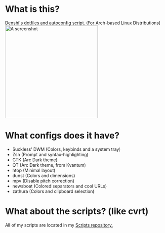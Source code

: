 # What is this?

Denshi's dotfiles and autoconfig script.
(For Arch-based Linux Distributions)
<br>
<img src="../plain/screenshot.webp" alt="A screenshot" height="300px">

# What configs does it have?

* Suckless' DWM (Colors, keybinds and a system tray)
* Zsh (Prompt and syntax-highlighting)
* GTK (Arc Dark theme)
* QT (Arc Dark theme, from Kvantum)
* htop (Minimal layout)
* dunst (Colors and dimensions)
* mpv (Disable pitch correction)
* newsboat (Colored separators and cool URLs)
* zathura (Colors and clipboard selection)

# What about the scripts? (like cvrt)
All of my scripts are located in my [Scripts repository.](/Scripts)
